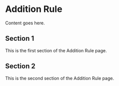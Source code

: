 # Addition Rule

Content goes here.

## Section 1

This is the first section of the Addition Rule page.

## Section 2

This is the second section of the Addition Rule page.


